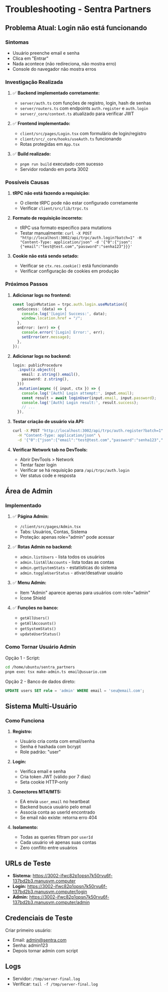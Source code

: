 # Troubleshooting - Sentra Partners

## Problema Atual: Login não está funcionando

### Sintomas
- Usuário preenche email e senha
- Clica em "Entrar"
- Nada acontece (não redireciona, não mostra erro)
- Console do navegador não mostra erros

### Investigação Realizada

1. ✅ **Backend implementado corretamente:**
   - `server/auth.ts` com funções de registro, login, hash de senhas
   - `server/routers.ts` com endpoints `auth.register` e `auth.login`
   - `server/_core/context.ts` atualizado para verificar JWT

2. ✅ **Frontend implementado:**
   - `client/src/pages/Login.tsx` com formulário de login/registro
   - `client/src/_core/hooks/useAuth.ts` funcionando
   - Rotas protegidas em `App.tsx`

3. ✅ **Build realizado:**
   - `pnpm run build` executado com sucesso
   - Servidor rodando em porta 3002

### Possíveis Causas

1. **tRPC não está fazendo a requisição:**
   - O cliente tRPC pode não estar configurado corretamente
   - Verificar `client/src/lib/trpc.ts`

2. **Formato de requisição incorreto:**
   - tRPC usa formato específico para mutations
   - Testar manualmente: `curl -X POST "http://localhost:3002/api/trpc/auth.login?batch=1" -H "Content-Type: application/json" -d '{"0":{"json":{"email":"test@test.com","password":"senha123"}}}'`

3. **Cookie não está sendo setado:**
   - Verificar se `ctx.res.cookie()` está funcionando
   - Verificar configuração de cookies em produção

### Próximos Passos

1. **Adicionar logs no frontend:**
   ```typescript
   const loginMutation = trpc.auth.login.useMutation({
     onSuccess: (data) => {
       console.log('[Login] Success:', data);
       window.location.href = "/";
     },
     onError: (err) => {
       console.error('[Login] Error:', err);
       setError(err.message);
     },
   });
   ```

2. **Adicionar logs no backend:**
   ```typescript
   login: publicProcedure
     .input(z.object({
       email: z.string().email(),
       password: z.string(),
     }))
     .mutation(async ({ input, ctx }) => {
       console.log('[Auth] Login attempt:', input.email);
       const result = await loginUser(input.email, input.password);
       console.log('[Auth] Login result:', result.success);
       // ...
     }),
   ```

3. **Testar criação de usuário via API:**
   ```bash
   curl -X POST "http://localhost:3002/api/trpc/auth.register?batch=1" \
     -H "Content-Type: application/json" \
     -d '{"0":{"json":{"email":"test@test.com","password":"senha123","name":"Test"}}}'
   ```

4. **Verificar Network tab no DevTools:**
   - Abrir DevTools > Network
   - Tentar fazer login
   - Verificar se há requisição para `/api/trpc/auth.login`
   - Ver status code e resposta

## Área de Admin

### Implementado

1. ✅ **Página Admin:**
   - `/client/src/pages/Admin.tsx`
   - Tabs: Usuários, Contas, Sistema
   - Proteção: apenas role="admin" pode acessar

2. ✅ **Rotas Admin no backend:**
   - `admin.listUsers` - lista todos os usuários
   - `admin.listAllAccounts` - lista todas as contas
   - `admin.getSystemStats` - estatísticas do sistema
   - `admin.toggleUserStatus` - ativar/desativar usuário

3. ✅ **Menu Admin:**
   - Item "Admin" aparece apenas para usuários com role="admin"
   - Ícone Shield

4. ✅ **Funções no banco:**
   - `getAllUsers()`
   - `getAllAccounts()`
   - `getSystemStats()`
   - `updateUserStatus()`

### Como Tornar Usuário Admin

Opção 1 - Script:
```bash
cd /home/ubuntu/sentra_partners
pnpm exec tsx make-admin.ts email@usuario.com
```

Opção 2 - Banco de dados direto:
```sql
UPDATE users SET role = 'admin' WHERE email = 'seu@email.com';
```

## Sistema Multi-Usuário

### Como Funciona

1. **Registro:**
   - Usuário cria conta com email/senha
   - Senha é hashada com bcrypt
   - Role padrão: "user"

2. **Login:**
   - Verifica email e senha
   - Cria token JWT (válido por 7 dias)
   - Seta cookie HTTP-only

3. **Conectores MT4/MT5:**
   - EA envia `user_email` no heartbeat
   - Backend busca usuário pelo email
   - Associa conta ao userId encontrado
   - Se email não existe: retorna erro 404

4. **Isolamento:**
   - Todas as queries filtram por `userId`
   - Cada usuário vê apenas suas contas
   - Zero conflito entre usuários

## URLs de Teste

- **Sistema:** https://3002-ifwc82p1opsn7k50rvu6f-137bd2b3.manusvm.computer
- **Login:** https://3002-ifwc82p1opsn7k50rvu6f-137bd2b3.manusvm.computer/login
- **Admin:** https://3002-ifwc82p1opsn7k50rvu6f-137bd2b3.manusvm.computer/admin

## Credenciais de Teste

Criar primeiro usuário:
- Email: admin@sentra.com
- Senha: admin123
- Depois tornar admin com script

## Logs

- Servidor: `/tmp/server-final.log`
- Verificar: `tail -f /tmp/server-final.log`

